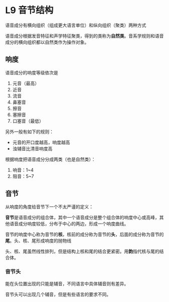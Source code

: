 # L9 音节结构

语音成分有横向组织（组成更大语言单位）和纵向组织（聚类）两种方式

语音成分根据发音特征和声学特征聚类，得到的类称为**自然类**。音系学规则和语音成分的横向组织都以自然类作为操作对象。



## 响度

语音成分的响度等级依次是

1. 元音（最高）
2. 近音
3. 流音
4. 鼻塞音
5. 擦音
6. 塞擦音
7. 口塞音（最低）

另外一般有如下的规则：
- 元音的开口度越高，响度越高
- 浊辅音比清音响度高

根据响度把语音成分分成两类（也是自然类）：
1. 响音：1~4
2. 阻音：5~7

## 音节

从响度的角度给音节下一个不太严谨的定义：

**音节**是语音成分的组合体，其中一个语音成分是整个组合体的响度中心或高峰，其他语音成分响度较低，分布于中心的两边，形成一个响度曲线。

音节的响度中心称为音节的**核**，核前的成分称为音节的**头**，后面的成分称为音节的**尾**。头、核、尾形成响度的抛物线

头、核、尾虽然线性排列，但是结构上核和尾的结合更紧密。用**韵**指代核与尾的结合体。

### 音节头

能在头位置出现的只能是辅音，不同语言中具体辅音则有差异。

音节头可以出现几个辅音，但是有些语言的要求不同。